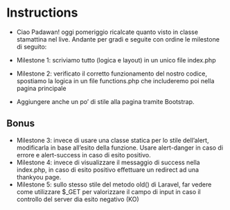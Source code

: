 # Instructions

- Ciao Padawan! oggi pomeriggio ricalcate quanto visto in classe stamattina nel live.
  Andante per gradi e seguite con ordine le milestone di seguito:

- Milestone 1: scriviamo tutto (logica e layout) in un unico file index.php
- Milestone 2: verificato il corretto funzionamento del nostro codice, spostiamo la logica in un file functions.php che includeremo poi nella pagina principale
- Aggiungere anche un po’ di stile alla pagina tramite Bootstrap.

## Bonus

- Milestone 3: invece di usare una classe statica per lo stile dell’alert, modificarla in base all’esito della funzione. Usare alert-danger in caso di errore e alert-success in caso di esito positivo.
- Milestone 4: invece di visualizzare il messaggio di success nella index.php, in caso di esito positivo effettuare un redirect ad una thankyou page.
- Milestone 5: sullo stesso stile del metodo old() di Laravel, far vedere come utilizzare $\_GET per valorizzare il campo di input in caso il controllo del server dia esito negativo (KO)
